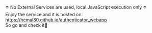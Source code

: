 ☂️ No External Services are used, local JavaScript execution only ☂️
<br>
Enjoy the service and it is hosted on: https://hemal80.github.io/authenticator_webapp
<br>
So go and check it🥰
 

